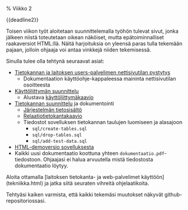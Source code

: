 % Viikko 2
<!-- order: 1 -->

<deadline>{{deadline2}}</deadline>

Toisen viikon työt aloitetaan suunnittelemalla työhön
tulevat sivut, jonka jälkeen niistä toteutetaan 
oikean näköiset, mutta epätoiminnalliset raakaversiot HTML:llä.
Näitä harjoituksia on yleensä paras tulla tekemään pajaan,
jolloin ohjaaja voi antaa vinkkejä niiden tekemisessä.

Sinulla tulee olla tehtynä seuraavat asiat:

* [Tietokannan ja laitoksen users-palvelimen nettisivutilan pystytys](tekniikka.html)
    * Dokumentaation käyttöohje-kappaleessa maininta nettisivutilan osoitteesta
* [Käyttöliittymän suunnittelu](suunnittelu.html)
    * Alustava [käyttöliittymäkaavio](suunnittelu.html#k%C3%A4ytt%C3%B6liittym%C3%A4kaavio) 
* [Tietokannan suunnittelu](tietokanta.html) ja dokumentointi
    * [Järjestelmän tietosisältö]({{rootdir}}dokumentaatio-ohje.html#j%C3%A4rjestelm%C3%A4n-tietosis%C3%A4lt%C3%B6)
    * [Relaatiotietokantakaavio]({{rootdir}}dokumentaatio-ohje.html#relaatiotietokantakaavio)
    * Tiedostot sovelluksen tietokannan taulujen luomiseen ja alasajoon 
        * `sql/create-tables.sql`
        * `sql/drop-tables.sql`
        * `sql/add-test-data.sql`
* [HTML-demoversio sovelluksesta](html-versioiden-luonti.html)
* Kaikki uusi dokumentaatio koottuna yhteen `dokumentaatio.pdf`-tiedostoon. Ohjaajasi ei halua arvuutella mistä tiedostosta dokumentaatio löytyy.

<ohje>
Aloita ottamalla [laitoksen tietokanta- ja web-palvelimet käyttöön](tekniikka.html) ja jatka siitä seuraten vihreitä ohjelaatikoita.

Tehtyäsi kaiken varmista, että kaikki tekemäsi muutokset näkyvät github-repositoriossasi.
</ohje>
